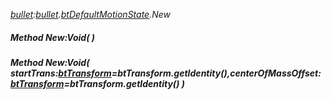 _[bullet](../../modules/bullet/bullet-module.md):[bullet](../../modules/bullet/bullet-module.md).[btDefaultMotionState](../../modules/bullet/bullet-btdefaultmotionstate.md).New_
##### Method New:Void(  )
##### Method New:Void( startTrans:[btTransform](../../modules/bullet/bullet-bttransform.md)=btTransform.getIdentity(),centerOfMassOffset:[btTransform](../../modules/bullet/bullet-bttransform.md)=btTransform.getIdentity() )
